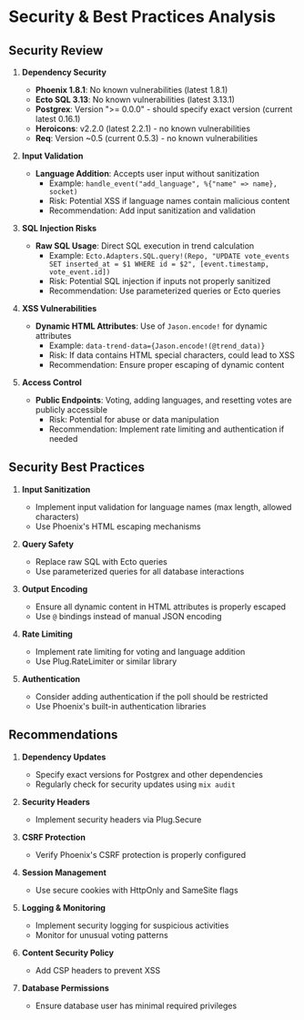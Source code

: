 # Security & Best Practices Analysis

## Security Review
1. **Dependency Security**
   - **Phoenix 1.8.1**: No known vulnerabilities (latest 1.8.1)
   - **Ecto SQL 3.13**: No known vulnerabilities (latest 3.13.1)
   - **Postgrex**: Version "\>= 0.0.0" - should specify exact version (current latest 0.16.1)
   - **Heroicons**: v2.2.0 (latest 2.2.1) - no known vulnerabilities
   - **Req**: Version ~0.5 (current 0.5.3) - no known vulnerabilities

2. **Input Validation**
   - **Language Addition**: Accepts user input without sanitization
     - Example: `handle_event("add_language", %{"name" => name}, socket)`
     - Risk: Potential XSS if language names contain malicious content
     - Recommendation: Add input sanitization and validation

3. **SQL Injection Risks**
   - **Raw SQL Usage**: Direct SQL execution in trend calculation
     - Example: `Ecto.Adapters.SQL.query!(Repo, "UPDATE vote_events SET inserted_at = $1 WHERE id = $2", [event.timestamp, vote_event.id])`
     - Risk: Potential SQL injection if inputs not properly sanitized
     - Recommendation: Use parameterized queries or Ecto queries

4. **XSS Vulnerabilities**
   - **Dynamic HTML Attributes**: Use of `Jason.encode!` for dynamic attributes
     - Example: `data-trend-data={Jason.encode!(@trend_data)}`
     - Risk: If data contains HTML special characters, could lead to XSS
     - Recommendation: Ensure proper escaping of dynamic content

5. **Access Control**
   - **Public Endpoints**: Voting, adding languages, and resetting votes are publicly accessible
     - Risk: Potential for abuse or data manipulation
     - Recommendation: Implement rate limiting and authentication if needed

## Security Best Practices
1. **Input Sanitization**
   - Implement input validation for language names (max length, allowed characters)
   - Use Phoenix's HTML escaping mechanisms

2. **Query Safety**
   - Replace raw SQL with Ecto queries
   - Use parameterized queries for all database interactions

3. **Output Encoding**
   - Ensure all dynamic content in HTML attributes is properly escaped
   - Use `@` bindings instead of manual JSON encoding

4. **Rate Limiting**
   - Implement rate limiting for voting and language addition
   - Use Plug.RateLimiter or similar library

5. **Authentication**
   - Consider adding authentication if the poll should be restricted
   - Use Phoenix's built-in authentication libraries

## Recommendations
1. **Dependency Updates**
   - Specify exact versions for Postgrex and other dependencies
   - Regularly check for security updates using `mix audit`

2. **Security Headers**
   - Implement security headers via Plug.Secure

3. **CSRF Protection**
   - Verify Phoenix's CSRF protection is properly configured

4. **Session Management**
   - Use secure cookies with HttpOnly and SameSite flags

5. **Logging & Monitoring**
   - Implement security logging for suspicious activities
   - Monitor for unusual voting patterns

6. **Content Security Policy**
   - Add CSP headers to prevent XSS

7. **Database Permissions**
   - Ensure database user has minimal required privileges
